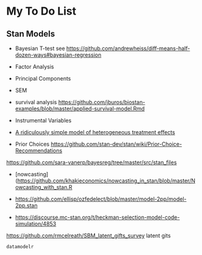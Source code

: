 # My To Do List

## Stan Models

- Bayesian T-test see <https://github.com/andrewheiss/diff-means-half-dozen-ways#bayesian-regression>

- Factor Analysis

- Principal Components

- SEM
- survival analysis <https://github.com/jburos/biostan-examples/blob/master/applied-survival-model.Rmd>

- Instrumental Variables

- [A ridiculously simple model of heterogeneous treatment effects](https://rpubs.com/jimsavage/ridiculousHTEF)

- Prior Choices <https://github.com/stan-dev/stan/wiki/Prior-Choice-Recommendations>

https://github.com/sara-vanerp/bayesreg/tree/master/src/stan_files

- [nowcasting](https://github.com/khakieconomics/nowcasting_in_stan/blob/master/Nowcasting_with_stan.R


- <https://github.com/ellisp/ozfedelect/blob/master/model-2pp/model-2pp.stan>

- <https://discourse.mc-stan.org/t/heckman-selection-model-code-simulation/4853>

<https://github.com/rmcelreath/SBM_latent_gifts_survey> latent gits

`datamodelr`